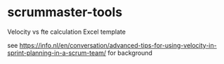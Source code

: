 # scrummaster-tools
Velocity vs fte calculation Excel template

see https://info.nl/en/conversation/advanced-tips-for-using-velocity-in-sprint-planning-in-a-scrum-team/ for background
